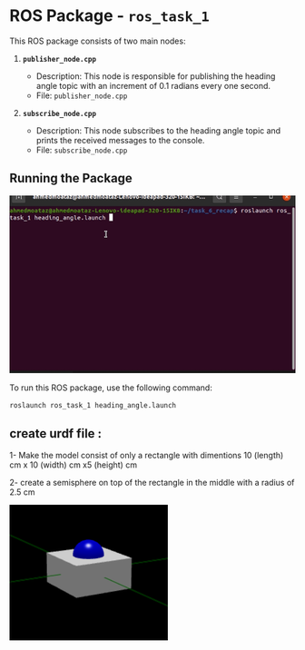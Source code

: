 # ROS Package - `ros_task_1`

This ROS package consists of two main nodes:

1. **`publisher_node.cpp`**
    - Description: This node is responsible for publishing the heading angle topic with an increment of 0.1 radians every one second.
    - File: `publisher_node.cpp`

2. **`subscribe_node.cpp`**
    - Description: This node subscribes to the heading angle topic and prints the received messages to the console.
    - File: `subscribe_node.cpp`

## Running the Package

![pub sub](https://github.com/Ahmed-M0ataz/Robotics-Course/blob/main/task_6_recab/media/heading_angle.gif)

To run this ROS package, use the following command:

```bash
roslaunch ros_task_1 heading_angle.launch 
```

## create urdf file :
1- Make the model consist of only a rectangle with dimentions 10 (length) cm x 10 (width) cm x5 (height) cm

2- create a semisphere on top of the rectangle in the middle with  a radius of 2.5 cm

![urdf file](https://github.com/Ahmed-M0ataz/Robotics-Course/blob/main/task_6_recab/media/urdf_file.png)
